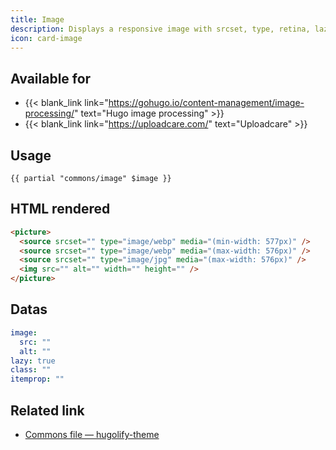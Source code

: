 ```yaml
---
title: Image
description: Displays a responsive image with srcset, type, retina, lazy loading…
icon: card-image
---
```


## Available for

- {{< blank_link link="https://gohugo.io/content-management/image-processing/" text="Hugo image processing" >}}
- {{< blank_link link="https://uploadcare.com/" text="Uploadcare" >}}

## Usage

```go-html-template
{{ partial "commons/image" $image }}
```

## HTML rendered

```html
<picture>
  <source srcset="" type="image/webp" media="(min-width: 577px)" />
  <source srcset="" type="image/webp" media="(max-width: 576px)" />
  <source srcset="" type="image/jpg" media="(max-width: 576px)" />
  <img src="" alt="" width="" height="" />
</picture>
```

## Datas

```yml
image:
  src: ""
  alt: ""
lazy: true
class: ""
itemprop: ""
```

## Related link

- [Commons file — hugolify-theme](https://github.com/Hugolify/hugolify-theme/blob/main/layouts/partials/commons/image.html)
